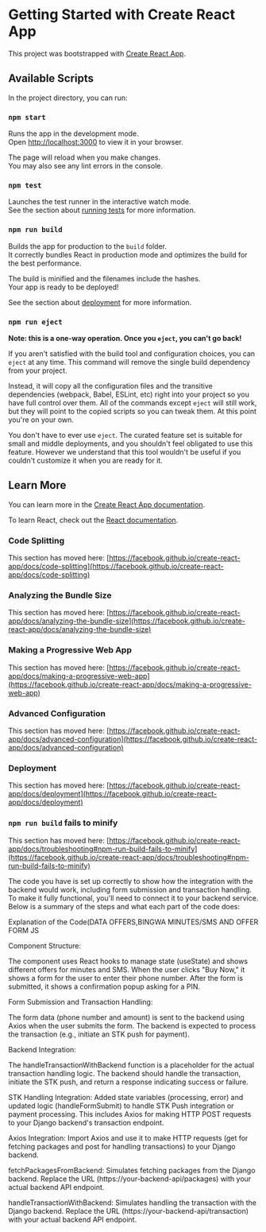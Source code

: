 # Getting Started with Create React App

This project was bootstrapped with [Create React App](https://github.com/facebook/create-react-app).

## Available Scripts

In the project directory, you can run:

### `npm start`

Runs the app in the development mode.\
Open [http://localhost:3000](http://localhost:3000) to view it in your browser.

The page will reload when you make changes.\
You may also see any lint errors in the console.

### `npm test`

Launches the test runner in the interactive watch mode.\
See the section about [running tests](https://facebook.github.io/create-react-app/docs/running-tests) for more information.

### `npm run build`

Builds the app for production to the `build` folder.\
It correctly bundles React in production mode and optimizes the build for the best performance.

The build is minified and the filenames include the hashes.\
Your app is ready to be deployed!

See the section about [deployment](https://facebook.github.io/create-react-app/docs/deployment) for more information.

### `npm run eject`

**Note: this is a one-way operation. Once you `eject`, you can't go back!**

If you aren't satisfied with the build tool and configuration choices, you can `eject` at any time. This command will remove the single build dependency from your project.

Instead, it will copy all the configuration files and the transitive dependencies (webpack, Babel, ESLint, etc) right into your project so you have full control over them. All of the commands except `eject` will still work, but they will point to the copied scripts so you can tweak them. At this point you're on your own.

You don't have to ever use `eject`. The curated feature set is suitable for small and middle deployments, and you shouldn't feel obligated to use this feature. However we understand that this tool wouldn't be useful if you couldn't customize it when you are ready for it.

## Learn More

You can learn more in the [Create React App documentation](https://facebook.github.io/create-react-app/docs/getting-started).

To learn React, check out the [React documentation](https://reactjs.org/).

### Code Splitting

This section has moved here: [https://facebook.github.io/create-react-app/docs/code-splitting](https://facebook.github.io/create-react-app/docs/code-splitting)

### Analyzing the Bundle Size

This section has moved here: [https://facebook.github.io/create-react-app/docs/analyzing-the-bundle-size](https://facebook.github.io/create-react-app/docs/analyzing-the-bundle-size)

### Making a Progressive Web App

This section has moved here: [https://facebook.github.io/create-react-app/docs/making-a-progressive-web-app](https://facebook.github.io/create-react-app/docs/making-a-progressive-web-app)

### Advanced Configuration

This section has moved here: [https://facebook.github.io/create-react-app/docs/advanced-configuration](https://facebook.github.io/create-react-app/docs/advanced-configuration)

### Deployment

This section has moved here: [https://facebook.github.io/create-react-app/docs/deployment](https://facebook.github.io/create-react-app/docs/deployment)

### `npm run build` fails to minify

This section has moved here: [https://facebook.github.io/create-react-app/docs/troubleshooting#npm-run-build-fails-to-minify](https://facebook.github.io/create-react-app/docs/troubleshooting#npm-run-build-fails-to-minify)



The code you have is set up correctly to show how the integration with the backend would work, including form submission and transaction handling. To make it fully functional, you'll need to connect it to your backend service. Below is a summary of the steps and what each part of the code does:

Explanation of the Code(DATA OFFERS,BINGWA MINUTES/SMS AND OFFER FORM JS

Component Structure:

The component uses React hooks to manage state (useState) and shows different offers for minutes and SMS.
When the user clicks "Buy Now," it shows a form for the user to enter their phone number.
After the form is submitted, it shows a confirmation popup asking for a PIN.

Form Submission and Transaction Handling:

The form data (phone number and amount) is sent to the backend using Axios when the user submits the form.
The backend is expected to process the transaction (e.g., initiate an STK push for payment).

Backend Integration:

The handleTransactionWithBackend function is a placeholder for the actual transaction handling logic.
The backend should handle the transaction, initiate the STK push, and return a response indicating success or failure.

STK Handling Integration: Added state variables (processing, error) and updated logic (handleFormSubmit) to handle STK Push integration or payment processing. This includes Axios for making HTTP POST requests to your Django backend's transaction endpoint.


Axios Integration: Import Axios and use it to make HTTP requests (get for fetching packages and post for handling transactions) to your Django backend.

fetchPackagesFromBackend: Simulates fetching packages from the Django backend. Replace the URL (https://your-backend-api/packages) with your actual backend API endpoint.

handleTransactionWithBackend: Simulates handling the transaction with the Django backend. Replace the URL (https://your-backend-api/transaction) with your actual backend API endpoint.

